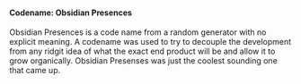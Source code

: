 #### Codename: Obsidian Presences

Obsidian Presences is a code name from a random generator with no explicit meaning.
A codename was used to try to decouple the development from any ridgit idea of what 
the exact end product will be and allow it to grow organically. Obsidian Presenses
was just the coolest sounding one that came up.

